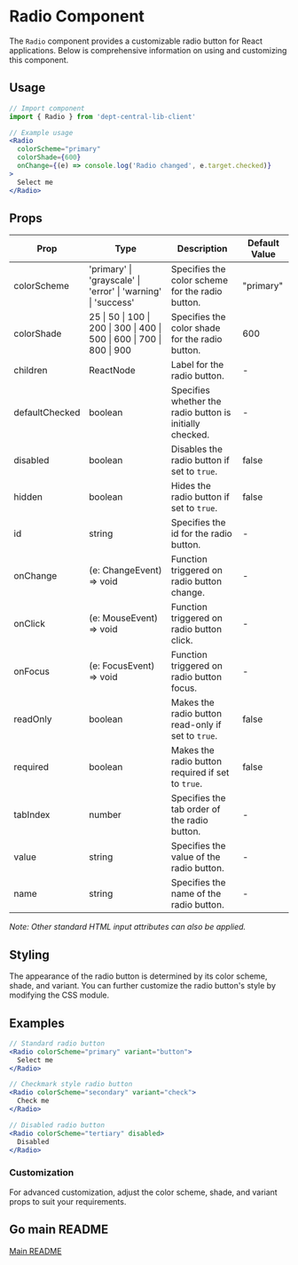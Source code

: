# Radio Component

The `Radio` component provides a customizable radio button for React applications. Below is comprehensive information on using and customizing this component.

## Usage

```jsx
// Import component
import { Radio } from 'dept-central-lib-client'
```

```jsx
// Example usage
<Radio
  colorScheme="primary"
  colorShade={600}
  onChange={(e) => console.log('Radio changed', e.target.checked)}
>
  Select me
</Radio>
```

## Props

| Prop           | Type                                                                    | Description                                              | Default Value |
| -------------- | ----------------------------------------------------------------------- | -------------------------------------------------------- | ------------- |
| colorScheme    | 'primary' \| 'grayscale' \| 'error' \| 'warning' \| 'success'           | Specifies the color scheme for the radio button.         | "primary"     |
| colorShade     | 25 \| 50 \| 100 \| 200 \| 300 \| 400 \| 500 \| 600 \| 700 \| 800 \| 900 | Specifies the color shade for the radio button.          | 600           |
| children       | ReactNode                                                               | Label for the radio button.                              | -             |
| defaultChecked | boolean                                                                 | Specifies whether the radio button is initially checked. | -             |
| disabled       | boolean                                                                 | Disables the radio button if set to `true`.              | false         |
| hidden         | boolean                                                                 | Hides the radio button if set to `true`.                 | false         |
| id             | string                                                                  | Specifies the id for the radio button.                   | -             |
| onChange       | (e: ChangeEvent<HTMLInputElement>) => void                              | Function triggered on radio button change.               | -             |
| onClick        | (e: MouseEvent<HTMLInputElement>) => void                               | Function triggered on radio button click.                | -             |
| onFocus        | (e: FocusEvent<HTMLInputElement>) => void                               | Function triggered on radio button focus.                | -             |
| readOnly       | boolean                                                                 | Makes the radio button read-only if set to `true`.       | false         |
| required       | boolean                                                                 | Makes the radio button required if set to `true`.        | false         |
| tabIndex       | number                                                                  | Specifies the tab order of the radio button.             | -             |
| value          | string                                                                  | Specifies the value of the radio button.                 | -             |
| name           | string                                                                  | Specifies the name of the radio button.                  | -             |

_Note: Other standard HTML input attributes can also be applied._

## Styling

The appearance of the radio button is determined by its color scheme, shade, and variant. You can further customize the radio button's style by modifying the CSS module.

## Examples

```jsx
// Standard radio button
<Radio colorScheme="primary" variant="button">
  Select me
</Radio>

// Checkmark style radio button
<Radio colorScheme="secondary" variant="check">
  Check me
</Radio>

// Disabled radio button
<Radio colorScheme="tertiary" disabled>
  Disabled
</Radio>
```

### Customization

For advanced customization, adjust the color scheme, shade, and variant props to suit your requirements.

## Go main README

[Main README](../../../README.md#components)
